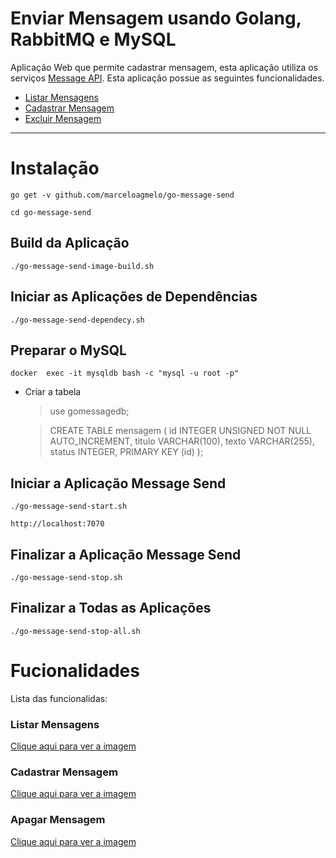 # Enviar Mensagem usando Golang, RabbitMQ e MySQL

Aplicação Web que permite cadastrar mensagem, esta aplicação utiliza os serviços  [Message API](https://github.com/marceloagmelo/go-message-api). Esta aplicação possue as seguintes funcionalidades.

- [Listar Mensagens](#listar-mensagens)
- [Cadastrar Mensagem](#enviar-mensagem)
- [Excluir Mensagem](#atualizar-mensagem)

----

# Instalação

```
go get -v github.com/marceloagmelo/go-message-send
```
```
cd go-message-send
```

## Build da Aplicação

```
./go-message-send-image-build.sh
```

## Iniciar as Aplicações de Dependências
```
./go-message-send-dependecy.sh
```

## Preparar o MySQL

```
docker  exec -it mysqldb bash -c "mysql -u root -p"
```
- Criar a tabela
	> use gomessagedb;
	
	> CREATE TABLE mensagem (
id INTEGER UNSIGNED NOT NULL AUTO_INCREMENT,
titulo VARCHAR(100), texto VARCHAR(255),
status INTEGER,
PRIMARY KEY (id)
);

## Iniciar a Aplicação Message Send
```
./go-message-send-start.sh
```
```
http://localhost:7070
```

## Finalizar a Aplicação Message Send
```
./go-message-send-stop.sh
```

## Finalizar a Todas as Aplicações
```
./go-message-send-stop-all.sh
```

# Fucionalidades
Lista das funcionalidas:

### Listar Mensagens
[Clique aqui para ver a imagem](https://github.com/marceloagmelo/go-message-send/blob/master/imagens/tela-listar-mensagens.png?raw=true)

### Cadastrar Mensagem
[Clique aqui para ver a imagem](https://github.com/marceloagmelo/go-message-send/blob/master/imagens/tela-cadastrar-mensagem.png?raw=true)


### Apagar Mensagem
[Clique aqui para ver a imagem](https://github.com/marceloagmelo/go-message-send/blob/master/imagens/tela-listar-mensagens.png?raw=true)